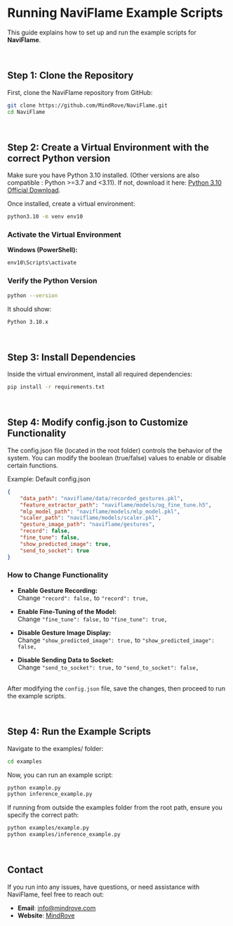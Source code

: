 # Running NaviFlame Example Scripts

This guide explains how to set up and run the example scripts for **NaviFlame**.

 <br>


## **Step 1: Clone the Repository**
First, clone the NaviFlame repository from GitHub:
```bash
git clone https://github.com/MindRove/NaviFlame.git
cd NaviFlame
```

 <br>

## **Step 2: Create a Virtual Environment with the correct Python version**
Make sure you have Python 3.10 installed. (Other versions are also compatible : Python >=3.7 and <3.11).
If not, download it here: [Python 3.10 Official Download](https://www.python.org/downloads/release/python-3100/).

Once installed, create a virtual environment:
```bash
python3.10 -m venv env10
```

### **Activate the Virtual Environment**
**Windows (PowerShell):**
```bash
env10\Scripts\activate
```

### **Verify the Python Version**
```bash
python --version
```
It should show:
```bash
Python 3.10.x
```

 <br>

## **Step 3: Install Dependencies**
Inside the virtual environment, install all required dependencies:

```bash
pip install -r requirements.txt
```

 <br>
 

## **Step 4: Modify config.json to Customize Functionality**
The config.json file (located in the root folder) controls the behavior of the system.
You can modify the boolean (true/false) values to enable or disable certain functions.

Example: Default config.json
```json
{
    "data_path": "naviflame/data/recorded_gestures.pkl",
    "feature_extractor_path": "naviflame/models/og_fine_tune.h5",
    "mlp_model_path": "naviflame/models/mlp_model.pkl",
    "scaler_path": "naviflame/models/scaler.pkl",
    "gesture_image_path": "naviflame/gestures",
    "record": false,
    "fine_tune": false,
    "show_predicted_image": true,
    "send_to_socket": true
}
```
### **How to Change Functionality**
- **Enable Gesture Recording:**<br>
Change `"record": false,` to `"record": true,`

- **Enable Fine-Tuning of the Model:**<br>
Change `"fine_tune": false,` to `"fine_tune": true,`
- **Disable Gesture Image Display:**<br>
Change `"show_predicted_image": true,` to `"show_predicted_image": false,`
- **Disable Sending Data to Socket:**<br>
Change `"send_to_socket": true,` to `"send_to_socket": false,`<br><br>

After modifying the `config.json` file, save the changes, then proceed to run the example scripts.

 
 <br>

## **Step 4: Run the Example Scripts**
Navigate to the examples/ folder:

```bash
cd examples
```
Now, you can run an example script:

```bash
python example.py
python inference_example.py
```

If running from outside the examples folder from the root path, ensure you specify the correct path:

```bash
python examples/example.py
python examples/inference_example.py
``` 
<br>
 
## **Contact**
If you run into any issues, have questions, or need assistance with NaviFlame, feel free to reach out:
- **Email**: [info@mindrove.com](mailto:info@mindrove.com)
- **Website**: [MindRove](https://mindrove.com/)